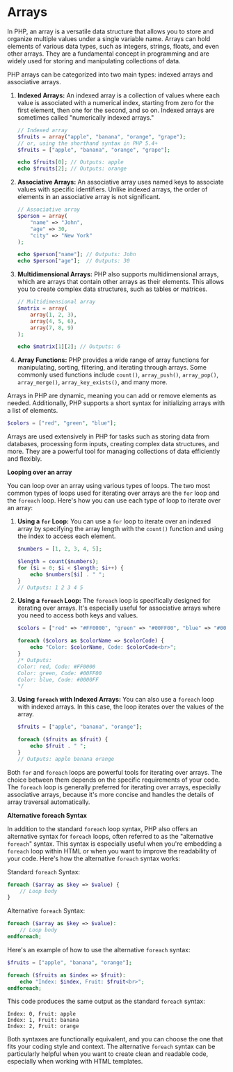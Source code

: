 # Arrays
In PHP, an array is a versatile data structure that allows you to store and organize multiple values under a single variable name. Arrays can hold elements of various data types, such as integers, strings, floats, and even other arrays. They are a fundamental concept in programming and are widely used for storing and manipulating collections of data.

PHP arrays can be categorized into two main types: indexed arrays and associative arrays.

1. **Indexed Arrays:**
   An indexed array is a collection of values where each value is associated with a numerical index, starting from zero for the first element, then one for the second, and so on. Indexed arrays are sometimes called "numerically indexed arrays."

   ```php
   // Indexed array
   $fruits = array("apple", "banana", "orange", "grape");
   // or, using the shorthand syntax in PHP 5.4+
   $fruits = ["apple", "banana", "orange", "grape"];

   echo $fruits[0]; // Outputs: apple
   echo $fruits[2]; // Outputs: orange
   ```

2. **Associative Arrays:**
   An associative array uses named keys to associate values with specific identifiers. Unlike indexed arrays, the order of elements in an associative array is not significant.

   ```php
   // Associative array
   $person = array(
       "name" => "John",
       "age" => 30,
       "city" => "New York"
   );

   echo $person["name"]; // Outputs: John
   echo $person["age"];  // Outputs: 30
   ```

3. **Multidimensional Arrays:**
   PHP also supports multidimensional arrays, which are arrays that contain other arrays as their elements. This allows you to create complex data structures, such as tables or matrices.

   ```php
   // Multidimensional array
   $matrix = array(
       array(1, 2, 3),
       array(4, 5, 6),
       array(7, 8, 9)
   );

   echo $matrix[1][2]; // Outputs: 6
   ```

4. **Array Functions:**
   PHP provides a wide range of array functions for manipulating, sorting, filtering, and iterating through arrays. Some commonly used functions include `count()`, `array_push()`, `array_pop()`, `array_merge()`, `array_key_exists()`, and many more.

Arrays in PHP are dynamic, meaning you can add or remove elements as needed. Additionally, PHP supports a short syntax for initializing arrays with a list of elements.

```php
$colors = ["red", "green", "blue"];
```

Arrays are used extensively in PHP for tasks such as storing data from databases, processing form inputs, creating complex data structures, and more. They are a powerful tool for managing collections of data efficiently and flexibly.

**Looping over an array**

You can loop over an array using various types of loops. The two most common types of loops used for iterating over arrays are the `for` loop and the `foreach` loop. Here's how you can use each type of loop to iterate over an array:

1. **Using a `for` Loop:**
   You can use a `for` loop to iterate over an indexed array by specifying the array length with the `count()` function and using the index to access each element.

   ```php
   $numbers = [1, 2, 3, 4, 5];

   $length = count($numbers);
   for ($i = 0; $i < $length; $i++) {
       echo $numbers[$i] . " ";
   }
   // Outputs: 1 2 3 4 5
   ```

2. **Using a `foreach` Loop:**
   The `foreach` loop is specifically designed for iterating over arrays. It's especially useful for associative arrays where you need to access both keys and values.

   ```php
   $colors = ["red" => "#FF0000", "green" => "#00FF00", "blue" => "#0000FF"];

   foreach ($colors as $colorName => $colorCode) {
       echo "Color: $colorName, Code: $colorCode<br>";
   }
   /* Outputs:
   Color: red, Code: #FF0000
   Color: green, Code: #00FF00
   Color: blue, Code: #0000FF
   */
   ```

3. **Using `foreach` with Indexed Arrays:**
   You can also use a `foreach` loop with indexed arrays. In this case, the loop iterates over the values of the array.

   ```php
   $fruits = ["apple", "banana", "orange"];

   foreach ($fruits as $fruit) {
       echo $fruit . " ";
   }
   // Outputs: apple banana orange
   ```

Both `for` and `foreach` loops are powerful tools for iterating over arrays. The choice between them depends on the specific requirements of your code. The `foreach` loop is generally preferred for iterating over arrays, especially associative arrays, because it's more concise and handles the details of array traversal automatically.

**Alternative foreach Syntax**

In addition to the standard `foreach` loop syntax, PHP also offers an alternative syntax for `foreach` loops, often referred to as the "alternative `foreach`" syntax. This syntax is especially useful when you're embedding a `foreach` loop within HTML or when you want to improve the readability of your code. Here's how the alternative `foreach` syntax works:

Standard `foreach` Syntax:
```php
foreach ($array as $key => $value) {
    // Loop body
}
```

Alternative `foreach` Syntax:
```php
foreach ($array as $key => $value):
    // Loop body
endforeach;
```

Here's an example of how to use the alternative `foreach` syntax:

```php
$fruits = ["apple", "banana", "orange"];

foreach ($fruits as $index => $fruit):
    echo "Index: $index, Fruit: $fruit<br>";
endforeach;
```

This code produces the same output as the standard `foreach` syntax:

```
Index: 0, Fruit: apple
Index: 1, Fruit: banana
Index: 2, Fruit: orange
```

Both syntaxes are functionally equivalent, and you can choose the one that fits your coding style and context. The alternative `foreach` syntax can be particularly helpful when you want to create clean and readable code, especially when working with HTML templates.